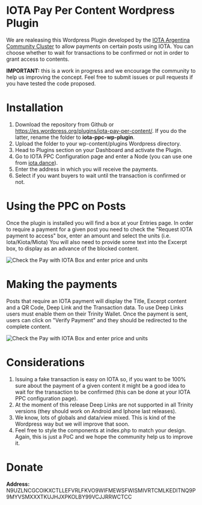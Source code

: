 # IOTA Pay Per Content Wordpress Plugin
We are realeasing this Wordpress Plugin developed by the [IOTA Argentina Community Cluster](http://iotaargentina.org) to allow payments on certain posts using IOTA. 
You can choose whether to wait for transactions to be confirmed or not in order to grant access to contents.

**IMPORTANT:** this is a work in progress and we encourage the community to help us improving the concept. Feel free to submit issues or pull requests if you have tested the code proposed. 

# Installation

1. Download the repository from Github or https://es.wordpress.org/plugins/iota-pay-per-content/. If you do the latter, rename the folder to **iota-ppc-wp-plugin**. 
2. Upload the folder to your wp-content/plugins Wordpress directory.
3. Head to Plugins section on your Dashboard and activate the Plugin.
4. Go to IOTA PPC Configuration page and enter a Node (you can use one from [iota.dance](https://iota.dance)).
5. Enter the address in which you will receive the payments.
6. Select if you want buyers to wait until the transaction is confirmed or not. 

# Using the PPC on Posts
Once the plugin is installed you will find a box at your Entries page. In order to require a payment for a given post you need to check the "Request IOTA payment to access" box, enter an amount and select the units (i.e. Iota/Kiota/Miota)
You will also need to provide some text into the Excerpt box, to display as an advance of the blocked content.

![Check the Pay with IOTA Box and enter price and units](http://iotaargentina.org/public/ppc-plugin-page.png)

# Making the payments

Posts that require an IOTA payment will display the Title, Excerpt content and a QR Code, Deep Link and the Transaction data. To use Deep Links users must enable them on their Trinity Wallet. 
Once the payment is sent, users can click on "Verify Payment" and they should be redirected to the complete content. 

![Check the Pay with IOTA Box and enter price and units](http://iotaargentina.org/public/ppc-payment.png)

# Considerations

1. Issuing a fake transaction is easy on IOTA so, if you want to be 100% sure about the payment of a given content it might be a good idea to wait for the transaction to be confirmed (this can be done at your IOTA PPC configuration page).
2. At the moment of this release Deep Links are not supported in all Trinity versions (they should work on Android and Iphone last releases).
3. We know, lots of globals and data/view mixed. This is kind of the Wordpress way but we will improve that soon. 
4. Feel free to style the components at index.php to match your design. Again, this is just a PoC and we hope the community help us to improve it. 

# Donate
**Address:** N9UZLNCGCOIKXCTLLEFVRLFKVO9WIFMEWSFWISMIVRTCMLKEDITNQ9P9MYVSMXXXTKUJHJXPKOLBY99VCJJRRWCTCC







